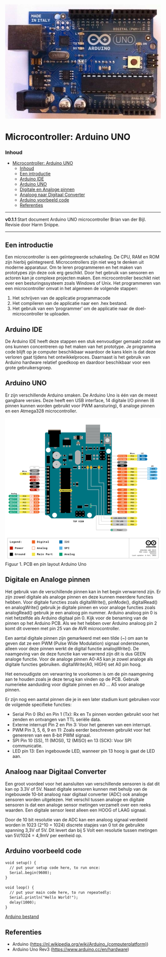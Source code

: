 ![logo](img/ArdurinoUno.jpg) [](logo-id)

# Microcontroller: Arduino UNO[](title-id)

### Inhoud[](toc-id)

- [Microcontroller: Arduino UNO](#microcontroller-arduino-uno)
    - [Inhoud](#inhoud)
  - [Een introductie](#een-introductie)
  - [Arduino IDE](#arduino-ide)
  - [Arduino UNO](#arduino-uno)
  - [Digitale en Analoge pinnen](#digitale-en-analoge-pinnen)
  - [Analoog naar Digitaal Converter](#analoog-naar-digitaal-converter)
  - [Arduino voorbeeld code](#arduino-voorbeeld-code)
  - [Referenties](#referenties)

---

**v0.1.1 [](version-id)** Start document Arduino UNO microcontroller Brian van der Bijl[](author-id). Revisie door Harm Snippe[](author-id).

---

## Een introductie

Een microcontroller is een geïntegreerde schakeling. De CPU, RAM en ROM zijn hierbij geïntegreerd. Microcontrollers zijn niet weg te denken uit moderne apparatuur. Om te leren programmeren en het maken van prototypes zijn deze ook erg geschikt. Door het gebruik van sensoren en actoren kan je complexe projecten maken. Een microcontroller beschikt niet over een besturingssysteem zoals Windows of Unix. Het programmeren van een microcontroller omvat in het algemeen de volgende stappen: 
1) Het schrijven van de applicatie programmacode 
2) Het compileren van de applicatie naar een .hex bestand. 
3) Het gebruik van een ‘programmer’ om de applicatie naar de doel-microcontroller te uploaden. 

## Arduino IDE

De Arduino IDE heeft deze stappen een stuk eenvoudiger gemaakt zodat we ons kunnen concentreren op het maken van het prototype. Je programma code blijft op je computer beschikbaar waardoor de kans klein is dat deze verloren gaat tijdens het ontwikkelproces. Daarnaast is het gebruik van Arduino hardware relatief goedkoop en daardoor beschikbaar voor een grote gebruikersgroep.

## Arduino UNO

Er zijn verschillende Arduino smaken. De Arduino Uno is één van de meest gangbare versies. Deze heeft een USB interface, 14 digitale I/O pinnen (6 pinnen kunnen worden gebruikt voor PWM aansturing), 6 analoge pinnen en een Atmega328 microcontroller.


![Arduino Uno Rev3](img/A000066-pinout.png)
Figuur 1. PCB en pin layout Arduino Uno

## Digitale en Analoge pinnen

Het gebruik van de verschillende pinnen kan in het begin verwarrend zijn. Er zijn zowel digitale als analoge pinnen en deze kunnen meerdere functies hebben. Voor digitale functies zoals digitalWrite(), pinMode(), digitalRead() en analogWrite() gebruik je digitale pinnen en voor analoge functies zoals analogRead() gebruik je een analoog pin nummer. Arduino analoog pin 0 is niet hetzelfde als Arduino digitaal pin 0. Kijk voor de benaming van de pinnen op het Arduino PCB. Als we het hebben over Arduino analoog pin 2 komt dit overeen met pin 25 van de AVR microcontroller. 

Een aantal digitale pinnen zijn gemarkeerd met een tilde (~) om aan te geven dat ze een PWM (Pulse Wide Modulation) signaal ondersteunen, alleen voor deze pinnen werkt de digital functie analogWrite(). De naamgeving van de deze functie kan verwarrend zijn dit is dus GEEN analoge functie. Voor de analoge pinnen A0-A5 kan je zowel analoge als digitale functies gebruiken. digitalWrite(A0, HIGH) set A0 pin hoog.

Het eenvoudigste om verwarring te voorkomen is om de pin naamgeving aan te houden zoals je deze terug kan vinden op de PCB. Gebruik numerieke aanduiding voor digitale pinnen en A0 … A5 voor analoge pinnen. 

Er zijn nog een aantal pinnen die je in een later stadium kunt gebruiken voor de volgende specifieke functies:
-	Serial Pin 0 (Rx) en Pin 1 (Tx): Rx en Tx pinnen worden gebruikt voor het zenden en ontvangen van TTL seriële data.
-	Externe interrupt Pin 2 en Pin 3: Voor het generen van een interrupt.
-	PWM Pin 3, 5, 6, 9 en 11: Zoals eerder beschreven gebruikt voor het genereren van een 8-bit PWM signaal.
-	SPI Pin 10 (SS), 11 (MOSI), 12 (MISO) en 13 (SCK): Voor SPI communicatie.
-	LED pin 13: Een ingebouwde LED, wanneer pin 13 hoog is gaat de LED aan.


## Analoog naar Digitaal Converter

Een groot voordeel voor het aansluiten van verschillende sensoren is dat dit kan op 3.3V of 5V. Naast digitale sensoren kunnen met behulp van de ingebouwde 10-bit analoog naar digitaal converter (ADC) ook analoge sensoren worden uitgelezen. Het verschil tussen analoge en digitale sensoren is dat een analoge sensor metingen verzamelt over een reeks waarden. Een digitale sensor leest alleen een HOOG of LAAG signaal.

Door de 10 bit resolutie van de ADC kan een analoog signaal verdeeld worden in 1023 (2^10 = 1024) discrete stapjes van 0 tot de gebruikte spanning 3,3V of 5V. Dit levert dan bij 5 Volt een resolutie tussen metingen van 5V/1024 = 4,9mV per eenheid op.

## Arduino voorbeeld code

```arduino
void setup() {
  // put your setup code here, to run once:
  Serial.begin(9600);
}

void loop() {
  // put your main code here, to run repeatedly:
  Serial.println("Hello World!");
  delay(1000);
}
```
[Arduino bestand](../Arduino-UNO/files/hello_world/hello_world.ino) 

## Referenties

- Arduino (<https://nl.wikipedia.org/wiki/Arduino_(computerplatform)>)
- Arduino Uno Rev3 (<https://www.arduino.cc/en/hardware>)